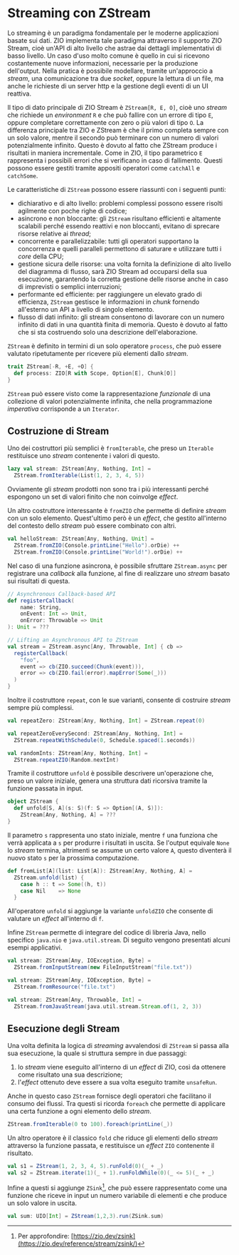 # Streaming con ZStream

Lo streaming è un paradigma fondamentale per le moderne applicazioni basate sui dati. ZIO implementa tale paradigma attraverso il supporto ZIO Stream, cioè un'API di alto livello che astrae dai dettagli implementativi di basso livello. Un caso d'uso molto comune è quello in cui si ricevono costantemente nuove informazioni, necessarie per la produzione dell'output. Nella pratica è possibile modellare, tramite un'approccio a _stream_, una comunicazione tra due _socket_, oppure la lettura di un file, ma anche le richieste di un server http e la gestione degli eventi di un UI reattiva.

Il tipo di dato principale di ZIO Stream è `ZStream[R, E, O]`, cioè uno _stream_ che richiede un _environment_ `R` e che può fallire con un errore di tipo `E`, oppure completare correttamente con zero o più valori di tipo `O`. La differenza principale tra ZIO e ZStream è che il primo completa sempre con un solo valore, mentre il secondo può terminare con un numero di valori potenzialmente infinito. Questo è dovuto al fatto che ZStream produce i risultati in maniera incrementale. Come in ZIO, il tipo parametrico `E` rappresenta i possibili errori che si verificano in caso di fallimento. Questi possono essere gestiti tramite appositi operatori come `catchAll` e `catchSome`. 

Le caratteristiche di `ZStream` possono essere riassunti con i seguenti punti:

- dichiarativo e di alto livello: problemi complessi possono essere risolti agilmente con poche righe di codice;
- asincrono e non bloccante: gli `ZStream` risultano efficienti e altamente scalabili perché essendo reattivi e non bloccanti, evitano di sprecare risorse relative ai _thread_;
- concorrente e parallelizzabile: tutti gli operatori supportano la concorrenza e quelli paralleli permettono di saturare e utilizzare tutti i _core_ della CPU;
- gestione sicura delle risorse: una volta fornita la definizione di alto livello del diagramma di flusso, sarà ZIO Stream ad occuparsi della sua esecuzione, garantendo la corretta gestione delle risorse anche in caso di imprevisti o semplici interruzioni;
- performante ed efficiente: per raggiungere un elevato grado di efficienza, `ZStream` gestisce le informazioni in _chunk_ fornendo all'esterno un API a livello di singolo elemento.
- flusso di dati infinito: gli stream consentono di lavorare con un numero infinito di dati in una quantità finita di memoria. Questo è dovuto al fatto che si sta costruendo solo una descrizione dell'elaborazione.

`ZStream` è definito in termini di un solo operatore `process`, che può essere valutato ripetutamente per ricevere più elementi dallo _stream_. 
```scala
trait ZStream[-R, +E, +O] {
  def process: ZIO[R with Scope, Option[E], Chunk[O]]
}
```
`ZStream` può essere visto come la rappresentazione _funzionale_ di una collezione di valori potenzialmente infinita, che nella programmazione _imperativa_ corrisponde a un `Iterator`.

## Costruzione di Stream

Uno dei costruttori più semplici è `fromIterable`, che preso un `Iterable` restituisce uno _stream_ contenente i valori di questo. 
```scala
lazy val stream: ZStream[Any, Nothing, Int] =
  ZStream.fromIterable(List(1, 2, 3, 4, 5))
```
Ovviamente gli _stream_ prodotti non sono tra i più interessanti perché espongono un set di valori finito che non coinvolge _effect_. 

Un altro costruttore interessante è `fromZIO` che permette di definire _stream_ con un solo elemento. Quest'ultimo però è un _effect_, che gestito all'interno del contesto dello _stream_ può essere combinato con altri. 
```scala
val helloStream: ZStream[Any, Nothing, Unit] =
  ZStream.fromZIO(Console.printLine("Hello").orDie) ++
  ZStream.fromZIO(Console.printLine("World!").orDie) ++
```

Nel caso di una funzione asincrona, è possibile sfruttare `ZStream.async` per registrare una _callback_ alla funzione, al fine di realizzare uno _stream_ basato sui risultati di questa.
```scala
// Asynchronous Callback-based API
def registerCallback(
    name: String,
    onEvent: Int => Unit,
    onError: Throwable => Unit
): Unit = ???

// Lifting an Asynchronous API to ZStream
val stream = ZStream.async[Any, Throwable, Int] { cb =>
  registerCallback(
    "foo",
    event => cb(ZIO.succeed(Chunk(event))),
    error => cb(ZIO.fail(error).mapError(Some(_)))
  )
}
```

Inoltre il costruttore `repeat`, con le sue varianti, consente di costruire _stream_ sempre più complessi.
```scala
val repeatZero: ZStream[Any, Nothing, Int] = ZStream.repeat(0)

val repeatZeroEverySecond: ZStream[Any, Nothing, Int] = 
  ZStream.repeatWithSchedule(0, Schedule.spaced(1.seconds))

val randomInts: ZStream[Any, Nothing, Int] =
  ZStream.repeatZIO(Random.nextInt)
```

Tramite il costruttore `unfold` è possibile descrivere un'operazione che, preso un valore iniziale, genera una struttura dati ricorsiva tramite la funzione passata in input. 
```scala
object ZStream {
  def unfold[S, A](s: S)(f: S => Option[(A, S)]): 
    ZStream[Any, Nothing, A] = ???
}
```
Il parametro `s` rappresenta uno stato iniziale, mentre `f` una funziona che verrà applicata a `s` per produrre i risultati in uscita. Se l'output equivale `None` lo _stream_ termina, altrimenti se assume un certo valore `A`, questo diventerà il nuovo stato `s` per la prossima computazione.
```scala
def fromList[A](list: List[A]): ZStream[Any, Nothing, A] =
  ZStream.unfold(list) {
    case h :: t => Some((h, t))
    case Nil    => None
  }
```
All'operatore `unfold` si aggiunge la variante `unfoldZIO` che consente di valutare un _effect_ all'interno di `f`.

Infine `ZStream` permette di integrare del codice di libreria Java, nello specifico `java.nio` e `java.util.stream`. Di seguito vengono presentati alcuni esempi applicativi.
```scala
val stream: ZStream[Any, IOException, Byte] = 
  ZStream.fromInputStream(new FileInputStream("file.txt"))

val stream: ZStream[Any, IOException, Byte] =
  ZStream.fromResource("file.txt")

val stream: ZStream[Any, Throwable, Int] = 
  ZStream.fromJavaStream(java.util.stream.Stream.of(1, 2, 3))
```

## Esecuzione degli Stream

Una volta definita la logica di _streaming_ avvalendosi di `ZStream` si passa alla sua esecuzione, la quale si struttura sempre in due passaggi:

1. lo _stream_ viene eseguito all'interno di un _effect_ di ZIO, così da ottenere come risultato una sua descrizione;
2. l'_effect_ ottenuto deve essere a sua volta eseguito tramite `unsafeRun`.

Anche in questo caso `ZStream` fornisce degli operatori che facilitano il consumo dei flussi. Tra questi si ricorda `foreach` che permette di applicare una certa funzione a ogni elemento dello _stream_.
```scala
ZStream.fromIterable(0 to 100).foreach(printLine(_))
```

Un altro operatore è il classico `fold` che riduce gli elementi dello _stream_ attraverso la funzione passata, e restituisce un _effect_ `ZIO` contenente il risultato.
```scala
val s1 = ZStream(1, 2, 3, 4, 5).runFold(0)(_ + _)
val s2 = ZStream.iterate(1)(_ + 1).runFoldWhile(0)(_ <= 5)(_ + _)
```

Infine a questi si aggiunge `ZSink`[^6], che può essere rappresentato come una funzione che riceve in input un numero variabile di elementi e che produce un solo valore in uscita. 
```scala
val sum: UIO[Int] = ZStream(1,2,3).run(ZSink.sum)
```

[^6]: Per approfondire: [https://zio.dev/zsink](https://zio.dev/reference/stream/zsink/)
